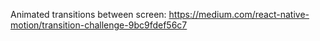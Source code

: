 
Animated transitions between screen:
https://medium.com/react-native-motion/transition-challenge-9bc9fdef56c7
